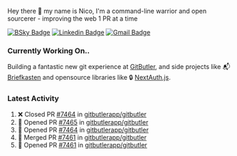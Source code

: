 
Hey there 👋 my name is Nico, I'm a command-line warrior and open sourcerer - improving the web 1 PR at a time

[![BSky Badge](https://img.shields.io/badge/-%20%40ndo.dev%20-%200285FF?style=flat-square&logo=bluesky&color=%23161e27)](https://bsky.app/profile/ndo.dev) [![Linkedin Badge](https://img.shields.io/badge/-ndom91-blue?style=flat-square&logo=Linkedin&logoColor=white&link=https://www.linkedin.com/in/ndom91/)](https://www.linkedin.com/in/ndom91/) [![Gmail Badge](https://img.shields.io/badge/-yo@ndo.dev-c14438?style=flat-square&logo=mail.ru&logoColor=white&link=mailto:yo@ndo.dev)](mailto:yo@ndo.dev)

### Currently Working On..

Building a fantastic new git experience at [GitButler](https://github.com/gitbutlerapp), and side projects like 📬 [Briefkasten](https://briefkastenhq.com) and opensource libraries like 🔒 [NextAuth.js](https://github.com/nextauthjs/next-auth).

<!--START_SECTION_PROFILE_VIEWS:readme-info-->
<!--END_SECTION_PROFILE_VIEWS:readme-info-->

<!--START_SECTION_DAILY_COMMIT:readme-info-->
<!--END_SECTION_DAILY_COMMIT:readme-info-->

<!--START_SECTION_WEEKLY_COMMIT:readme-info-->
<!--END_SECTION_WEEKLY_COMMIT:readme-info-->

### Latest Activity

<!--START_SECTION:activity-->
1. ❌ Closed PR [#7464](https://github.com/gitbutlerapp/gitbutler/pull/7464) in [gitbutlerapp/gitbutler](https://github.com/gitbutlerapp/gitbutler)
2. 💪 Opened PR [#7465](https://github.com/gitbutlerapp/gitbutler/pull/7465) in [gitbutlerapp/gitbutler](https://github.com/gitbutlerapp/gitbutler)
3. 💪 Opened PR [#7464](https://github.com/gitbutlerapp/gitbutler/pull/7464) in [gitbutlerapp/gitbutler](https://github.com/gitbutlerapp/gitbutler)
4. 🎉 Merged PR [#7461](https://github.com/gitbutlerapp/gitbutler/pull/7461) in [gitbutlerapp/gitbutler](https://github.com/gitbutlerapp/gitbutler)
5. 💪 Opened PR [#7461](https://github.com/gitbutlerapp/gitbutler/pull/7461) in [gitbutlerapp/gitbutler](https://github.com/gitbutlerapp/gitbutler)
<!--END_SECTION:activity-->
